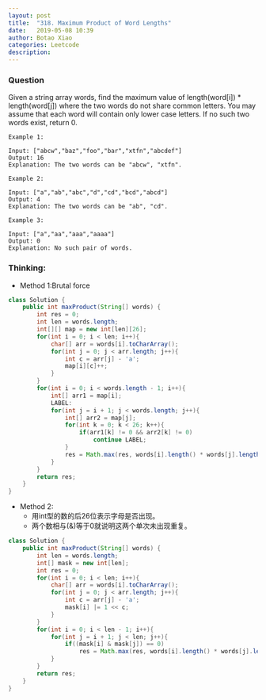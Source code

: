 ```yaml
---
layout: post
title:  "318. Maximum Product of Word Lengths"
date:   2019-05-08 10:39
author: Botao Xiao
categories: Leetcode
description:
---
```

### Question
Given a string array words, find the maximum value of length(word[i]) * length(word[j]) where the two words do not share common letters. You may assume that each word will contain only lower case letters. If no such two words exist, return 0.

```
Example 1:

Input: ["abcw","baz","foo","bar","xtfn","abcdef"]
Output: 16
Explanation: The two words can be "abcw", "xtfn".

Example 2:

Input: ["a","ab","abc","d","cd","bcd","abcd"]
Output: 4
Explanation: The two words can be "ab", "cd".

Example 3:

Input: ["a","aa","aaa","aaaa"]
Output: 0
Explanation: No such pair of words.

```

### Thinking:
* Method 1:Brutal force

```Java
class Solution {
    public int maxProduct(String[] words) {
        int res = 0;
        int len = words.length;
        int[][] map = new int[len][26];
        for(int i = 0; i < len; i++){
            char[] arr = words[i].toCharArray();
            for(int j = 0; j < arr.length; j++){
                int c = arr[j] - 'a';
                map[i][c]++;
            }
        }
        for(int i = 0; i < words.length - 1; i++){
            int[] arr1 = map[i];
            LABEL:
            for(int j = i + 1; j < words.length; j++){
                int[] arr2 = map[j];
                for(int k = 0; k < 26; k++){
                    if(arr1[k] != 0 && arr2[k] != 0)
                        continue LABEL;
                }
                res = Math.max(res, words[i].length() * words[j].length());
            }
        }
        return res;
    }
}
```

* Method 2:
	* 用int型的数的后26位表示字母是否出现。
	* 两个数相与(&)等于0就说明这两个单次未出现重复。

```Java
class Solution {
    public int maxProduct(String[] words) {
        int len = words.length;
        int[] mask = new int[len];
        int res = 0;
        for(int i = 0; i < len; i++){
            char[] arr = words[i].toCharArray();
            for(int j = 0; j < arr.length; j++){
                int c = arr[j] - 'a';
                mask[i] |= 1 << c;
            }
        }
        for(int i = 0; i < len - 1; i++){
            for(int j = i + 1; j < len; j++){
                if((mask[i] & mask[j]) == 0)
                    res = Math.max(res, words[i].length() * words[j].length());
            }
        }
        return res;
    }
}
```